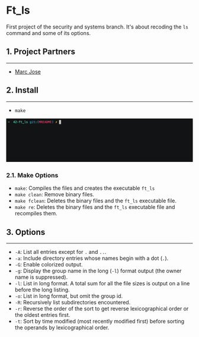 # Ft_ls

First project of the security and systems branch. It's about recoding the `ls` command and some of its options.

## 1. Project Partners

------

- [Marc Jose](https://github.com/mjose-portfolio)

## 2. Install
------

- `make`

![alt text](README_resources/make.gif)

### 2.1. Make Options

- `make`: Compiles the files and creates the executable `ft_ls`
- `make clean`: Remove binary files.
- `make fclean`: Deletes the binary files and the `ft_ls` executable file.
- `make re`: Deletes the binary files and the `ft_ls` executable file and recompiles them.

## 3. Options
------
- `-A`: List all entries except for `.` and `..`.
- `-a`: Include directory entries whose names begin with a dot (`.`).
- `-G`: Enable colorized output.
- `-g`: Display the group name in the long (`-l`) format output (the owner name is suppressed).
- `-l`: List in long format. A total sum for all the file sizes is output on a line before the long listing.
- `-o`: List in long format, but omit the group id.
- `-R`: Recursively list subdirectories encountered.
- `-r`: Reverse the order of the sort to get reverse lexicographical order or the oldest entries first.
- `-t`: Sort by time modified (most recently modified first) before sorting the operands by lexicographical order.